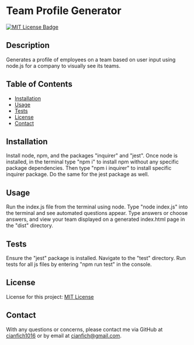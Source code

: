 # Team Profile Generator

  [![MIT License Badge](https://img.shields.io/badge/License-MIT_License-blue)](https://img.shields.io/badge/License-MIT_License-blue)

  ## Description
  Generates a profile of employees on a team based on user input using node.js for a company to visually see its teams.

  ## Table of Contents
  * [Installation](#installation)
  * [Usage](#usage)
  * [Tests](#tests)
  * [License](#license)
  * [Contact](#contact)

  ## Installation
  Install node, npm, and the packages "inquirer" and "jest". Once node is installed, in the terminal type "npm i" to install npm without any specific package dependencies. Then type "npm i inquirer" to install specific inquirer package. Do the same for the jest package as well.

  ## Usage
  Run the index.js file from the terminal using node. Type "node index.js" into the terminal and see automated questions appear. Type answers or choose answers, and view your team displayed on a generated index.html page in the "dist" directory.

  ## Tests
  Ensure the "jest" package is installed. Navigate to the "test" directory. Run tests for all js files by entering "npm run test" in the console.

  ## License
  License for this project: [MIT License](https://choosealicense.com/licenses/mit/)

  ## Contact
  With any questions or concerns, please contact me via GitHub at [cianfich1016](https://github.com/cianfich1016) or by email at cianfich@gmail.com.